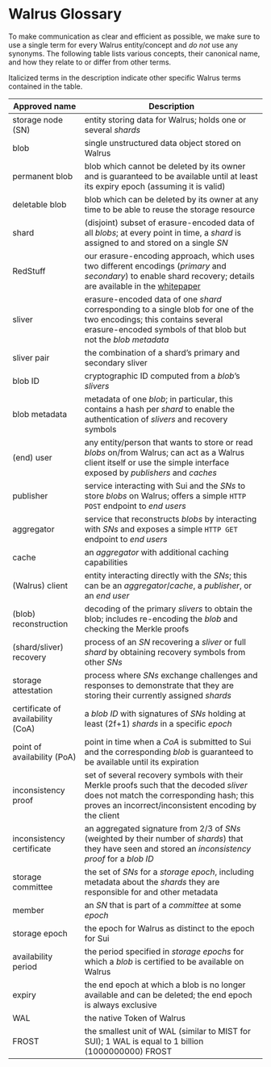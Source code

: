 # Walrus Glossary

To make communication as clear and efficient as possible, we make sure to use a single term for
every Walrus entity/concept and *do not* use any synonyms. The following table lists various
concepts, their canonical name, and how they relate to or differ from other terms.

Italicized terms in the description indicate other specific Walrus terms contained in the table.

| Approved name                     | Description                                                                                                                                                                                 |
|-----------------------------------|---------------------------------------------------------------------------------------------------------------------------------------------------------------------------------------------|
| storage node (SN)                 | entity storing data for Walrus; holds one or several *shards*                                                                                                                               |
| blob                              | single unstructured data object stored on Walrus                                                                                                                                            |
| permanent blob                    | blob which cannot be deleted by its owner and is guaranteed to be available until at least its expiry epoch (assuming it is valid)                                                          |
| deletable blob                    | blob which can be deleted by its owner at any time to be able to reuse the storage resource                                                                                                 |
| shard                             | (disjoint) subset of erasure-encoded data of all *blobs*; at every point in time, a *shard* is assigned to and stored on a single *SN*                                                      |
| RedStuff                          | our erasure-encoding approach, which uses two different encodings (*primary* and *secondary*) to enable shard recovery; details are available in the [whitepaper](./walrus.pdf)             |
| sliver                            | erasure-encoded data of one *shard* corresponding to a single blob for one of the two encodings; this contains several erasure-encoded symbols of that blob but not the *blob metadata*     |
| sliver pair                       | the combination of a shard’s primary and secondary sliver                                                                                                                                   |
| blob ID                           | cryptographic ID computed from a *blob*’s *slivers*                                                                                                                                         |
| blob metadata                     | metadata of one *blob*; in particular, this contains a hash per *shard* to enable the authentication of *slivers* and recovery symbols                                                      |
| (end) user                        | any entity/person that wants to store or read *blobs* on/from Walrus; can act as a Walrus client itself or use the simple interface exposed by *publishers* and *caches*                    |
| publisher                         | service interacting with Sui and the *SNs* to store *blobs* on Walrus; offers a simple `HTTP POST` endpoint to *end users*                                                                  |
| aggregator                        | service that reconstructs *blobs* by interacting with *SNs* and exposes a simple `HTTP GET` endpoint to *end users*                                                                         |
| cache                             | an *aggregator* with additional caching capabilities                                                                                                                                        |
| (Walrus) client                   | entity interacting directly with the *SNs*; this can be an *aggregator*/*cache*, a *publisher*, or an *end user*                                                                            |
| (blob) reconstruction             | decoding of the primary *slivers* to obtain the blob; includes re-encoding the *blob* and checking the Merkle proofs                                                                        |
| (shard/sliver) recovery           | process of an *SN* recovering a *sliver* or full *shard* by obtaining recovery symbols from other *SNs*                                                                                     |
| storage attestation               | process where *SNs* exchange challenges and responses to demonstrate that they are storing their currently assigned *shards*                                                                |
| certificate of availability (CoA) | a *blob ID* with signatures of *SNs* holding at least \(2f+1\) *shards* in a specific *epoch*                                                                                               |
| point of availability (PoA)       | point in time when a *CoA* is submitted to Sui and the corresponding *blob* is guaranteed to be available until its expiration                                                              |
| inconsistency proof               | set of several recovery symbols with their Merkle proofs such that the decoded *sliver* does not match the corresponding hash; this proves an incorrect/inconsistent encoding by the client |
| inconsistency certificate         | an aggregated signature from 2/3 of *SNs* (weighted by their number of *shards*) that they have seen and stored an *inconsistency proof* for a *blob ID*                                    |
| storage committee                 | the set of *SNs* for a *storage epoch*, including metadata about the *shards* they are responsible for and other metadata                                                                   |
| member                            | an *SN* that is part of a *committee* at some *epoch*                                                                                                                                       |
| storage epoch                     | the epoch for Walrus as distinct to the epoch for Sui                                                                                                                                       |
| availability period               | the period specified in *storage epochs* for which a *blob* is certified to be available on Walrus                                                                                          |
| expiry                            | the end epoch at which a blob is no longer available and can be deleted; the end epoch is always exclusive                                                                                  |
| WAL                               | the native Token of Walrus                                                                                                                                                                  |
| FROST                             | the smallest unit of WAL (similar to MIST for SUI); 1 WAL is equal to 1 billion (1000000000) FROST                                                                                          |
